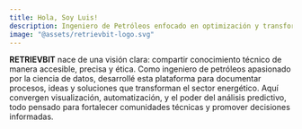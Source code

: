 ```yaml
---
title: Hola, Soy Luis!
description: Ingeniero de Petróleos enfocado en optimización y transformación digital con IA responsable
image: "@assets/retrievbit-logo.svg"
---
```


**RETRIEVBIT** nace de una visión clara: compartir conocimiento técnico de manera accesible, precisa y ética. Como ingeniero de petróleos apasionado por la ciencia de datos, desarrollé esta plataforma para documentar procesos, ideas y soluciones que transforman el sector energético. Aquí convergen visualización, automatización, y el poder del análisis predictivo, todo pensado para fortalecer comunidades técnicas y promover decisiones informadas.
